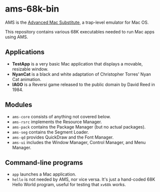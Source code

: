 ams-68k-bin
===========

AMS is the [Advanced Mac Substitute][AMS], a trap-level emulator for Mac OS.

This repository contains various 68K executables needed to run Mac apps using AMS.

Applications
------------

  * **TestApp** is a very basic Mac application that displays a movable, resizable window.
  * **NyanCat** is a black and white adaptation of Christopher Torres' Nyan Cat animation.
  * **IAGO** is a Reversi game released to the public domain by David Reed in 1984.

Modules
-------

  * `ams-core` consists of anything not covered below.
  * `ams-rsrc` implements the Resource Manager.
  * `ams-pack` contains the Package Manager (but no actual packages).
  * `ams-seg` contains the Segment Loader.
  * `ams-qd` provides QuickDraw and the Font Manager.
  * `ams-ui` includes the Window Manager, Control Manager, and Menu Manager.
  
Command-line programs
---------------------

  * `app` launches a Mac application.
  * `hello` is not needed by AMS, nor vice versa.  It's just a hand-coded 68K Hello World program, useful for testing that `xv68k` works.

[AMS]:  <https://www.v68k.org/advanced-mac-substitute/>
